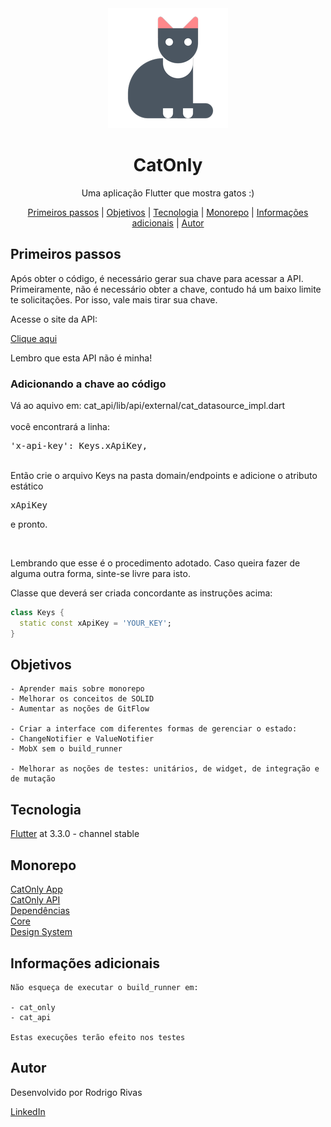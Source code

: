 <div align="center">
    <img src="cat_only/android/app/src/main/res/mipmap-xxxhdpi/ic_launcher.png"/>
</div>


<h1 align="center">CatOnly</h1>
<p align="center">Uma aplicação Flutter que mostra gatos :)</p>

<p align="center">
    <a href="#first_steps">Primeiros passos</a> | 
    <a href="#objective">Objetivos</a> | 
    <a href="#technology">Tecnologia</a> | 
    <a href="#monorepo">Monorepo</a> | 
    <a href="#aditional_info">Informações adicionais</a> | 
    <a href="#author">Autor</a>
</p>

<p id="#first_steps">
    <h2>Primeiros passos</h2>
    <p>
    Após obter o código, é necessário gerar sua chave para acessar a API.
    Primeiramente, não é necessário obter a chave, contudo há um baixo limite te solicitações. Por isso, vale mais tirar sua chave.
    </p>
    <p>
    Acesse o site da API: <p><a href="https://thecatapi.com/">Clique aqui</a></p>
    </p>
    <p>Lembro que esta API não é minha!</p>
    <h3>Adicionando a chave ao código</h3>
    <p>
    Vá ao aquivo em: cat_api/lib/api/external/cat_datasource_impl.dart<br/><br/>
    você encontrará a linha:
    <pre>'x-api-key': Keys.xApiKey,</pre>
    <br/>
    Então crie o arquivo Keys na pasta domain/endpoints e adicione o atributo estático
    <pre>xApiKey</pre>
    e pronto.
    </p><br/>
    <p>Lembrando que esse é o procedimento adotado. Caso queira fazer de alguma outra forma, sinte-se livre para isto.</p>
</p>

<p>Classe que deverá ser criada concordante as instruções acima:</p>

```dart
class Keys {
  static const xApiKey = 'YOUR_KEY';
}
```

<p id="#objective">
    <h2>Objetivos</h2>

    - Aprender mais sobre monorepo
    - Melhorar os conceitos de SOLID
    - Aumentar as noções de GitFlow

    - Criar a interface com diferentes formas de gerenciar o estado:
    - ChangeNotifier e ValueNotifier
    - MobX sem o build_runner

    - Melhorar as noções de testes: unitários, de widget, de integração e de mutação
</p>

<p id="#technology">
    <h2>Tecnologia</h2>
    <p><a href="https://flutter.dev/" target="_blank">Flutter</a> at 3.3.0 - channel stable</p>
</p>

<p id="#monorepo">
    <h2>Monorepo</h2>
    <a href="https://github.com/RODRIG0RIVAS/cat_only/tree/main/cat_only" target="_blank">CatOnly App</a><br/>
    <a href="https://github.com/RODRIG0RIVAS/cat_only/tree/main/cat_api" target="_blank">CatOnly API</a><br/>
    <a href="https://github.com/RODRIG0RIVAS/cat_only/tree/main/dependency" target="_blank">Dependências</a><br/>
    <a href="https://github.com/RODRIG0RIVAS/cat_only/tree/main/core" target="_blank">Core</a><br/>
    <a href="https://github.com/RODRIG0RIVAS/cat_only/tree/main/miados" target="_blank">Design System</a><br/>
</p>

<p id="#aditional_info">
    <h2>Informações adicionais</h2>
    
    Não esqueça de executar o build_runner em:

    - cat_only
    - cat_api

    Estas execuções terão efeito nos testes
    
</p>

<p id="#author">
    <h2>Autor</h2>
    <p>Desenvolvido por Rodrigo Rivas</p>
    <a href="https://www.linkedin.com/in/rodrigo-rivas-dev/" target="_blank">LinkedIn</a>
</p>
